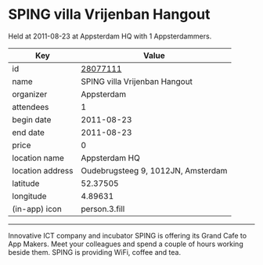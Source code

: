 # SPING villa Vrijenban Hangout
Held at 2011-08-23 at Appsterdam HQ with 1 Appsterdammers.
        
|Key|Value
|---|---|
|id|[28077111](https://www.meetup.com/appsterdam/events/28077111/)|
|name|SPING villa Vrijenban Hangout|
|organizer|Appsterdam|
|attendees|1|
|begin date|2011-08-23|
|end date|2011-08-23|
|price|0|
|location name|Appsterdam HQ|
|location address|Oudebrugsteeg 9, 1012JN, Amsterdam|
|latitude|52.37505|
|longitude|4.89631|
|(in-app) icon|person.3.fill|

---

Innovative ICT company and incubator SPING is offering its Grand Cafe to App Makers. Meet your colleagues and spend a couple of hours working beside them. SPING is providing WiFi, coffee and tea.


